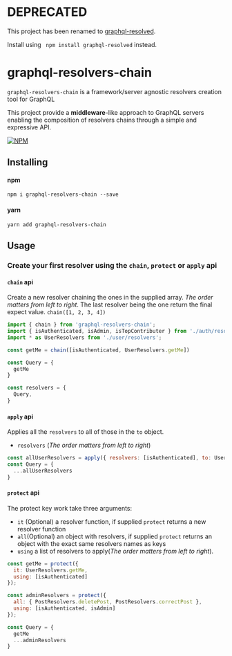 # DEPRECATED
This project has been renamed to [graphql-resolved](https://nodei.co/npm/graphql-resolved/).

Install using ` npm install graphql-resolved` instead.

# graphql-resolvers-chain
`graphql-resolvers-chain` is a framework/server agnostic resolvers creation tool for GraphQL

This project provide a **middleware**-like approach to GraphQL servers
enabling the composition of resolvers chains through a simple and expressive API.

[![NPM](https://nodei.co/npm/graphql-resolvers-chain.png?downloads=true&downloadRank=true&stars=true)](https://nodei.co/npm/graphql-resolvers-chain/)

## Installing

#### npm
```
npm i graphql-resolvers-chain --save
```

#### yarn

```
yarn add graphql-resolvers-chain
```

## Usage
### Create your first resolver using the `chain`, `protect` or `apply` api

#### `chain` api

Create a new resolver chaining the ones in the supplied array. *The order matters from left to right*.
The last resolver being the one return the final expect value.
```chain([1, 2, 3, 4])``` 

```javascript
import { chain } from 'graphql-resolvers-chain';
import { isAuthenticated, isAdmin, isTopContributer } from './auth/resolvers';
import * as UserResolvers from './user/resolvers';

const getMe = chain([isAuthenticated, UserResolvers.getMe])

const Query = {
  getMe
}

const resolvers = {
  Query,
}
```

#### `apply` api
Applies all the `resolvers` to all of those in the `to` object.
- `resolvers` (*The order matters from left to right*)
```javascript
const allUserResolvers = apply({ resolvers: [isAuthenticated], to: UserResolvers })
const Query = {
  ...allUserResolvers
}
```

#### `protect` api
The protect key work take three arguments:
- `it` (Optional) a resolver function, if supplied `protect` returns a new resolver function
- `all`(Optional) an object with resolvers, if supplied `protect` returns an object with the exact same resolvers names as keys
- `using` a list of resolvers to apply(*The order matters from left to right*).

```javascript
const getMe = protect({
  it: UserResolvers.getMe,
  using: [isAuthenticated]
});

const adminResolvers = protect({
  all: { PostResolvers.deletePost, PostResolvers.correctPost },
  using: [isAuthenticated, isAdmin]
});

const Query = {
  getMe
  ...adminResolvers
}
```